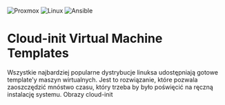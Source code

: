 ![Proxmox](https://img.shields.io/badge/proxmox-proxmox?style=for-the-badge&logo=proxmox&logoColor=%23E57000&labelColor=%232b2a33&color=%232b2a33)
![Linux](https://img.shields.io/badge/Linux-FCC624?style=for-the-badge&logo=linux&logoColor=black)
![Ansible](https://img.shields.io/badge/ansible-%231A1918.svg?style=for-the-badge&logo=ansible&logoColor=white)

# Cloud-init Virtual Machine Templates
Wszystkie najbardziej popularne dystrybucje linuksa udostępniają gotowe template'y maszyn wirtualnych. Jest to rozwiązanie, które pozwala zaoszczędzić mnóstwo czasu, który trzeba by było poświęcić na ręczną instalację systemu. Obrazy cloud-init
